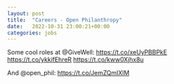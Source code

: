 ```yaml
---
layout: post
title:  "Careers - Open Philanthropy"
date:   2022-10-31 23:00:21+00:00
categories: jobs
---
```

Some cool roles at @GiveWell: https://t.co/xeUyPBBPkE
https://t.co/ykkifEhreR
https://t.co/kww0Xjhx8u

And @open_phil: 
https://t.co/JemZQmIXlM


<meta http-equiv="refresh" content="0; URL=https://www.openphilanthropy.org/careers/" />